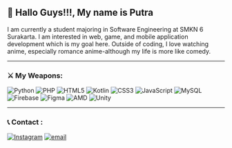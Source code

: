 ## 🐌 Hallo Guys!!!, My name is Putra

I am currently a student majoring in Software Engineering at SMKN 6 Surakarta. I am interested in web, game, and mobile application development which is my goal here. Outside of coding, I love watching anime, especially romance anime-although my life is more like comedy.

---

### ⚔️ My Weapons:


![Python](https://img.shields.io/badge/python-3670A0?style=for-the-badge&logo=python&logoColor=ffdd54) ![PHP](https://img.shields.io/badge/php-%23777BB4.svg?style=for-the-badge&logo=php&logoColor=white) ![HTML5](https://img.shields.io/badge/html5-%23E34F26.svg?style=for-the-badge&logo=html5&logoColor=white) ![Kotlin](https://img.shields.io/badge/kotlin-%237F52FF.svg?style=for-the-badge&logo=kotlin&logoColor=white) ![CSS3](https://img.shields.io/badge/css3-%231572B6.svg?style=for-the-badge&logo=css3&logoColor=white) ![JavaScript](https://img.shields.io/badge/javascript-%23323330.svg?style=for-the-badge&logo=javascript&logoColor=%23F7DF1E) ![MySQL](https://img.shields.io/badge/mysql-4479A1.svg?style=for-the-badge&logo=mysql&logoColor=white) ![Firebase](https://img.shields.io/badge/firebase-a08021?style=for-the-badge&logo=firebase&logoColor=ffcd34) ![Figma](https://img.shields.io/badge/figma-%23F24E1E.svg?style=for-the-badge&logo=figma&logoColor=white) ![AMD](https://img.shields.io/badge/AMD-%23000000.svg?style=for-the-badge&logo=amd&logoColor=white) ![Unity](https://img.shields.io/badge/unity-%23000000.svg?style=for-the-badge&logo=unity&logoColor=white)

---

### 📞 Contact :


[![Instagram](https://img.shields.io/badge/Instagram-%23E4405F.svg?logo=Instagram&logoColor=white)](https://instagram.com/p_ajasih_) [![email](https://img.shields.io/badge/Email-D14836?logo=gmail&logoColor=white)](mailto:blajarbg@gmail.com) 

<!-- Proudly created with GPRM ( https://gprm.itsvg.in ) -->
